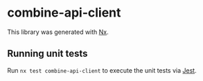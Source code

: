 # combine-api-client

This library was generated with [Nx](https://nx.dev).

## Running unit tests

Run `nx test combine-api-client` to execute the unit tests via [Jest](https://jestjs.io).
